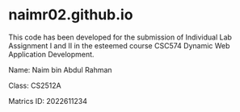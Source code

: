 # naimr02.github.io

This code has been developed for the submission of Individual Lab Assignment I and II in the esteemed course CSC574 Dynamic Web Application Development.

Name: Naim bin Abdul Rahman

Class: CS2512A

Matrics ID: 2022611234
